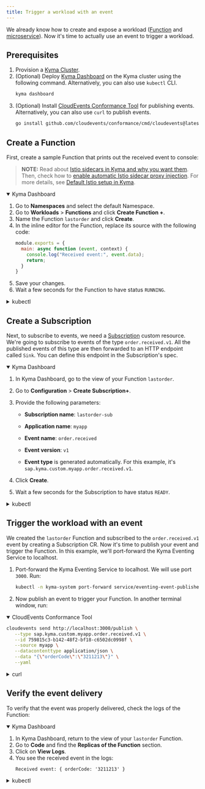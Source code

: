 ```yaml
---
title: Trigger a workload with an event
---
```


We already know how to create and expose a workload ([Function](02-deploy-expose-function.md) and [microservice](03-deploy-expose-microservice.md)). 
Now it's time to actually use an event to trigger a workload.

## Prerequisites

1. Provision a [Kyma Cluster](01-quick-install.md).
2. (Optional) Deploy [Kyma Dashboard](../01-overview/main-areas/ui/ui-01-gui.md) on the Kyma cluster using the following command. Alternatively, you can also use `kubectl` CLI.
   ```bash
   kyma dashboard
   ```
3. (Optional) Install [CloudEvents Conformance Tool](https://github.com/cloudevents/conformance) for publishing events. Alternatively, you can also use `curl` to publish events.
   ```bash
   go install github.com/cloudevents/conformance/cmd/cloudevents@latest
   ```

## Create a Function

First, create a sample Function that prints out the received event to console:

>**NOTE:** Read about [Istio sidecars in Kyma and why you want them](../01-overview/main-areas/service-mesh/smsh-03-istio-sidecars-in-kyma.md). Then, check how to [enable automatic Istio sidecar proxy injection](../04-operation-guides/operations/smsh-01-istio-enable-sidecar-injection.md). For more details, see [Default Istio setup in Kyma](../01-overview/main-areas/service-mesh/smsh-02-default-istio-setup-in-kyma.md).

<div tabs name="Deploy a Function" group="trigger-workload">
  <details open>
  <summary label="Kyma Dashboard">
  Kyma Dashboard
  </summary>

1. Go to **Namespaces** and select the default Namespace.
2. Go to **Workloads** > **Functions** and click **Create Function +**.
3. Name the Function `lastorder` and click **Create**.
4. In the inline editor for the Function, replace its source with the following code:
    ```js
    module.exports = {
      main: async function (event, context) {
        console.log("Received event:", event.data);
        return;
      } 
    }
    ```
5. Save your changes.
6. Wait a few seconds for the Function to have status `RUNNING`.

  </details>
  <details>
  <summary label="kubectl">
  kubectl
  </summary>
  
  Run:

```bash
cat <<EOF | kubectl apply -f -
  apiVersion: serverless.kyma-project.io/v1alpha1
  kind: Function
  metadata:
    labels:
      serverless.kyma-project.io/build-resources-preset: local-dev
      serverless.kyma-project.io/function-resources-preset: S
      serverless.kyma-project.io/replicas-preset: S
    name: lastorder
    namespace: default
  spec:
    deps: '{ "dependencies": {}}'
    maxReplicas: 1
    minReplicas: 1
    source: |
      module.exports = {
        main: async function (event, context) {
          console.log("Received event:", event.data);
          return; 
        } 
      }
EOF
```

If the resources were created successfully, the command returns this message:

```bash
function.serverless.kyma-project.io/lastorder created
```

To check the Function status, run: 

```bash
kubectl get functions -n default lastorder
```

> **NOTE:** You might need to wait a few seconds for the Function to be ready.

  </details>
</div>

## Create a Subscription

Next, to subscribe to events, we need a [Subscription](../05-technical-reference/00-custom-resources/evnt-01-subscription.md) custom resource. We're going to subscribe to events of the type `order.received.v1`. 
All the published events of this type are then forwarded to an HTTP endpoint called `Sink`. You can define this endpoint in the Subscription's spec.

<div tabs name="Create a Subscription" group="trigger-workload">
  <details open>
  <summary label="Kyma Dashboard">
  Kyma Dashboard
  </summary>

1. In Kyma Dashboard, go to the view of your Function `lastorder`.
2. Go to **Configuration** > **Create Subscription+**.
3. Provide the following parameters:
   - **Subscription name**: `lastorder-sub`
   - **Application name**: `myapp`
   - **Event name**: `order.received`
   - **Event version**: `v1`

   - **Event type** is generated automatically. For this example, it's `sap.kyma.custom.myapp.order.received.v1`.

4. Click **Create**.
5. Wait a few seconds for the Subscription to have status `READY`.

  </details>
  <details>
  <summary label="kubectl">
  kubectl
  </summary>

Run: 
```bash
cat <<EOF | kubectl apply -f -
   apiVersion: eventing.kyma-project.io/v1alpha1
   kind: Subscription
   metadata:
     name: lastorder-sub
     namespace: default
   spec:
     filter:
       filters:
       - eventSource:
           property: source
           type: exact
           value: ""
         eventType:
           property: type
           type: exact
           value: sap.kyma.custom.myapp.order.received.v1
     sink: http://lastorder.default.svc.cluster.local
EOF
```

To check that the Subscription was created and is ready, run:
```bash
kubectl get subscriptions lastorder-sub -o=jsonpath="{.status.ready}"
```

The operation was successful if the returned status says `true`.

  </details>
</div>

## Trigger the workload with an event

We created the `lastorder` Function and subscribed to the `order.received.v1` event by creating a Subscription CR. Now it's time to publish your event and trigger the Function. In this example, we'll port-forward the Kyma Eventing Service to localhost. 

1. Port-forward the Kyma Eventing Service to localhost. We will use port `3000`. Run: 
   ```bash
   kubectl -n kyma-system port-forward service/eventing-event-publisher-proxy 3000:80
   ```
2. Now publish an event to trigger your Function. In another terminal window, run: 

<div tabs name="Publish an event" group="trigger-workload">
  <details open>
  <summary label="CloudEvents Conformance Tool">
  CloudEvents Conformance Tool
  </summary>

   ```bash
   cloudevents send http://localhost:3000/publish \
      --type sap.kyma.custom.myapp.order.received.v1 \
      --id 759815c3-b142-48f2-bf18-c6502dc0998f \
      --source myapp \
      --datacontenttype application/json \
      --data "{\"orderCode\":\"3211213\"}" \
      --yaml
   ```

  </details>
  <details>
  <summary label="curl">
  curl
  </summary>

   ```bash
   curl -v -X POST \
        -H "ce-specversion: 1.0" \
        -H "ce-type: sap.kyma.custom.myapp.order.received.v1" \
        -H "ce-source: /default/io.kyma-project/custom" \
        -H "ce-eventtypeversion: v1" \
        -H "ce-id: 759815c3-b142-48f2-bf18-c6502dc0998f" \
        -H "content-type: application/json" \
        -d "{\"orderCode\":\"3211213\"}" \
        http://localhost:3000/publish
   ```
  </details>
</div>

## Verify the event delivery

To verify that the event was properly delivered, check the logs of the Function: 

<div tabs name="Verify the event delivery" group="trigger-workload">
  <details open>
  <summary label="Kyma Dashboard">
  Kyma Dashboard
  </summary>

1. In Kyma Dashboard, return to the view of your `lastorder` Function.
2. Go to **Code** and find the **Replicas of the Function** section.
3. Click on **View Logs**.
4. You see the received event in the logs:
   ```
   Received event: { orderCode: '3211213' }
   ```

</details>
  <details>
  <summary label="kubectl">
  kubectl
  </summary>
Run: 

```bash
kubectl logs -f -n default \
  $(kubectl get pod \
    --field-selector=status.phase==Running \
    -l serverless.kyma-project.io/function-name=lastorder \
    -o jsonpath="{.items[0].metadata.name}")
```

You see the received event in the logs:
```
Received event: { orderCode: '3211213' }
```

  </details>
</div>

